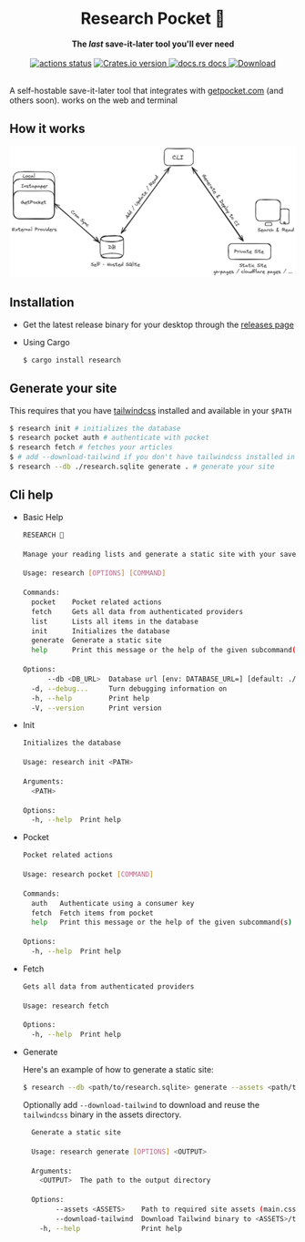 <h1 align="center">Research Pocket 🔖</h1>
<div align="center">
  <strong>
    The <em>last</em> save-it-later tool you'll ever need
  </strong>
</div>
<br />
<div align="center">
  <!-- Github Actions -->
  <a href="https://github.com/korigamik/ResearchPocket/actions/workflows/cargo-release.yml?query=branch%3Amain">
    <img src="https://img.shields.io/github/actions/workflow/status/KorigamiK/ResearchPocket/cargo-release.yml?branch=main&style=flat-square" alt="actions status" /></a>
  <!-- Version -->
  <a href="https://crates.io/crates/research">
    <img src="https://img.shields.io/crates/v/research.svg?style=flat-square" alt="Crates.io version" />
  </a>
  <!-- Docs -->
  <a href="https://docs.rs/research">
      <img src="https://img.shields.io/badge/docs-latest-blue.svg?style=flat-square" alt="docs.rs docs" />
  </a>
  <!-- Downloads -->
  <a href="https://crates.io/crates/research">
    <img src="https://img.shields.io/crates/d/research.svg?style=flat-square" alt="Download" />
  </a>
</div>

<br/>

A self-hostable save-it-later tool that integrates with
[getpocket.com](https://getpocket.com) (and others soon). works on the web and
terminal

## How it works

<picture>
  <source media="(prefers-color-scheme: dark)" srcset="./.github/explainer-dark.png">
  <source media="(prefers-color-scheme: light)" srcset="./.github/explainer.png">
  <img alt="Hashnode logo" src="./.github/explainer.png" >
</picture>

## Installation

- Get the latest release binary for your desktop through the
  [releases page](https://github.com/KorigamiK/ResearchPocket/releases)

- Using Cargo
  ```sh
  $ cargo install research
  ```

## Generate your site

This requires that you have
[tailwindcss](https://tailwindcss.com/blog/standalone-cli) installed and
available in your `$PATH`

```sh
$ research init # initializes the database
$ research pocket auth # authenticate with pocket
$ research fetch # fetches your articles
$ # add --download-tailwind if you don't have tailwindcss installed in your $PATH
$ research --db ./research.sqlite generate . # generate your site
```

## Cli help

- Basic Help

  ```sh
  RESEARCH 🔖

  Manage your reading lists and generate a static site with your saved articles.

  Usage: research [OPTIONS] [COMMAND]

  Commands:
    pocket    Pocket related actions
    fetch     Gets all data from authenticated providers
    list      Lists all items in the database
    init      Initializes the database
    generate  Generate a static site
    help      Print this message or the help of the given subcommand(s)

  Options:
        --db <DB_URL>  Database url [env: DATABASE_URL=] [default: ./research.sqlite]
    -d, --debug...     Turn debugging information on
    -h, --help         Print help
    -V, --version      Print version
  ```

- Init

  ```sh
  Initializes the database

  Usage: research init <PATH>

  Arguments:
    <PATH>  

  Options:
    -h, --help  Print help
  ```

- Pocket

  ```sh
  Pocket related actions

  Usage: research pocket [COMMAND]

  Commands:
    auth   Authenticate using a consumer key
    fetch  Fetch items from pocket
    help   Print this message or the help of the given subcommand(s)

  Options:
    -h, --help  Print help
  ```

- Fetch

  ```sh
  Gets all data from authenticated providers

  Usage: research fetch

  Options:
    -h, --help  Print help
  ```

- Generate

  Here's an example of how to generate a static site:

  ```sh
  $ research --db <path/to/research.sqlite> generate --assets <path/to/assets> <path/to/output>
  ```

  Optionally add `--download-tailwind` to download and reuse the `tailwindcss`
  binary in the assets directory.

  ```sh
    Generate a static site

    Usage: research generate [OPTIONS] <OUTPUT>

    Arguments:
      <OUTPUT>  The path to the output directory

    Options:
          --assets <ASSETS>    Path to required site assets (main.css, search.js, tailwind.config.js) [default: ./assets]
          --download-tailwind  Download Tailwind binary to <ASSETS>/tailwindcss if not found
      -h, --help               Print help
  ```
